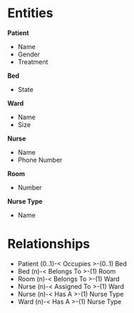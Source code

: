 Entities
========
**Patient**

* Name
* Gender
* Treatment

**Bed**

* State
	
**Ward**

* Name
* Size

**Nurse**

* Name
* Phone Number

**Room**

* Number

**Nurse Type**

* Name

Relationships
=============
* Patient (0..1)-< Occupies >-(0..1) Bed
* Bed (n)-< Belongs To >-(1) Room
* Room (n)-< Belongs To >-(1) Ward
* Nurse (n)-< Assigned To >-(1) Ward
* Nurse (n)-< Has A >-(1) Nurse Type
* Ward (n)-< Has A >-(1) Nurse Type